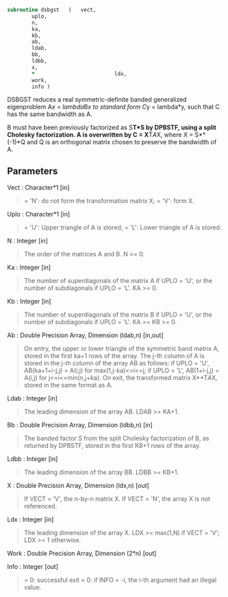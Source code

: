 ```fortran
subroutine dsbgst	(	vect,
		uplo,
		n,
		ka,
		kb,
		ab,
		ldab,
		bb,
		ldbb,
		x,
		*                          ldx,
		work,
		info )
```

 DSBGST reduces a real symmetric-definite banded generalized
 eigenproblem  A*x = lambda*B*x  to standard form  C*y = lambda*y,
 such that C has the same bandwidth as A.

 B must have been previously factorized as S**T*S by DPBSTF, using a
 split Cholesky factorization. A is overwritten by C = X**T*A*X, where
 X = S**(-1)*Q and Q is an orthogonal matrix chosen to preserve the
 bandwidth of A.

## Parameters
Vect : Character*1 [in]
> = 'N':  do not form the transformation matrix X;
> = 'V':  form X.

Uplo : Character*1 [in]
> = 'U':  Upper triangle of A is stored;
> = 'L':  Lower triangle of A is stored.

N : Integer [in]
> The order of the matrices A and B.  N >= 0.

Ka : Integer [in]
> The number of superdiagonals of the matrix A if UPLO = 'U',
> or the number of subdiagonals if UPLO = 'L'.  KA >= 0.

Kb : Integer [in]
> The number of superdiagonals of the matrix B if UPLO = 'U',
> or the number of subdiagonals if UPLO = 'L'.  KA >= KB >= 0.

Ab : Double Precision Array, Dimension (ldab,n) [in,out]
> On entry, the upper or lower triangle of the symmetric band
> matrix A, stored in the first ka+1 rows of the array.  The
> j-th column of A is stored in the j-th column of the array AB
> as follows:
> if UPLO = 'U', AB(ka+1+i-j,j) = A(i,j) for max(1,j-ka)<=i<=j;
> if UPLO = 'L', AB(1+i-j,j)    = A(i,j) for j<=i<=min(n,j+ka).
> On exit, the transformed matrix X**T*A*X, stored in the same
> format as A.

Ldab : Integer [in]
> The leading dimension of the array AB.  LDAB >= KA+1.

Bb : Double Precision Array, Dimension (ldbb,n) [in]
> The banded factor S from the split Cholesky factorization of
> B, as returned by DPBSTF, stored in the first KB+1 rows of
> the array.

Ldbb : Integer [in]
> The leading dimension of the array BB.  LDBB >= KB+1.

X : Double Precision Array, Dimension (ldx,n) [out]
> If VECT = 'V', the n-by-n matrix X.
> If VECT = 'N', the array X is not referenced.

Ldx : Integer [in]
> The leading dimension of the array X.
> LDX >= max(1,N) if VECT = 'V'; LDX >= 1 otherwise.

Work : Double Precision Array, Dimension (2*n) [out]

Info : Integer [out]
> = 0:  successful exit
> < 0:  if INFO = -i, the i-th argument had an illegal value.

